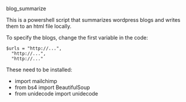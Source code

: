 blog_summarize

This is a powershell script that summarizes wordpress blogs and writes them to an html file locally. 

To specify the blogs, change the first variable in the code:

    $urls = "http://...",
      "http://...",
      "http://..."

These need to be installed:

- import mailchimp
- from bs4 import BeautifulSoup
- from unidecode import unidecode